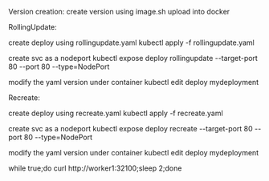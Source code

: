 Version creation:
create version using image.sh
upload into docker 
 
RollingUpdate:

create deploy using rollingupdate.yaml
kubectl apply -f rollingupdate.yaml

create svc as a nodeport
kubectl expose deploy rollingupdate --target-port 80 --port 80 --type=NodePort

modify the yaml version under container
kubectl edit deploy mydeployment

Recreate:

create deploy using recreate.yaml
kubectl apply -f recreate.yaml

create svc as a nodeport
kubectl expose deploy recreate --target-port 80 --port 80 --type=NodePort

modify the yaml version under container
kubectl edit deploy mydeployment

while true;do curl http://worker1:32100;sleep 2;done
